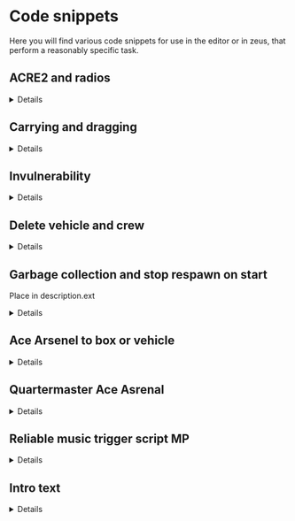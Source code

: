 # Code snippets

Here you will find various code snippets for use in the editor or in zeus, that perform a reasonably specific task.

## ACRE2 and radios

<details>
 
### Adding a radio rack to a vehicle
The following will add an AN/PRC-77 to <b>var</b>.
The radio will be accessible by <b>var</b>'s driver and commander.  
  
```
if (isServer) then  
{
	[
		var,
		[
			"ACRE_VRC64",
			"Dashboard",
			"Dash",
			false,
			["driver", "commander"],
			[],
			"ACRE_PRC77",
			[],
			["intercom_1"]
		],
		false,
		{}
	] call acre_api_fnc_addRackToVehicle;
};
```

</details>

## Carrying and dragging

<details>

The following will respectively make <b>var</b> carriable and draggable through the ACE interaction menu.

```
[var, true, [0, 1, 1], 0] call ace_dragging_fnc_setCarryable;
```  

```
[var, true, [0, 1.5, 0], 0] call ace_dragging_fnc_setDraggable;
```

</details>

## Invulnerability

<details>

The following will make <b>var</b> invulnerable to most damage sources (some minor damage may still occur in the event of a vehicle crash).

```
call {[var, "blockDamage", null, true] call ace_common_fnc_statusEffect_set;};
```

</details>


## Delete vehicle and crew

<details>

Place in way point activation or in a trigger

```
_vehicle= vehicle this;
{ 
  _vehicle deleteVehicleCrew _x; 
} forEach crew _vehicle; 
deleteVehicle _vehicle; 
```
</details>

## Garbage collection and stop respawn on start

Place in description.ext

<details>
	
```
respawnOnStart = -1; 

corpseManagerMode = 3;
corpseLimit = 1;
corpseRemovalMinTime = 60;
corpseRemovalMaxTime = 300;
```
</details>

## Ace Arsenel to box or vehicle

<details>

```
	[this, true] call ace_arsenal_fnc_initBox;

```

</details>

## Quartermaster Ace Asrenal

<details>

```

this addAction["Quartermaster Open Arsenal", {[_this select 0, player, true] call ace_arsenal_fnc_openBox},[this]];

```
</details>

## Reliable music trigger script MP

<details>

```

if isServer then {"insert classname" remoteExec ["playMusic"];}

```
</details>

## Intro text

<details>
trigger 1
Put this in activation

```
execVM "text1.sqf"; 

```
["<t color='#ffffff' size = '4'>Exercise Ajax<br /><br />by  Wonko<br /><br /></t>",-1,-1,2,2,0,789] spawn BIS_fnc_dynamicText;
```
Create a file called text1.sqf put the above code in it. The following 2 line in to seperate sqf files with corisponding triggers.
```
["<t color='#c9060d' size = '2'>91st Paramarines<br /><br /><br />Fox Company<br /></t>",-1,-1,2,2,0,789] spawn BIS_fnc_dynamicText;
```
```
["<t color='#ffffff' size = '1'>Deployed to West Germany<br /><br />1980's<br /><br /></t>",-1,-1,2,2,0,789] spawn BIS_fnc_dynamicText;
```	
</details>
